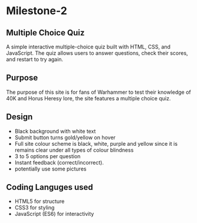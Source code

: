 # Milestone-2

## Multiple Choice Quiz
A simple interactive multiple-choice quiz built with HTML, CSS, and JavaScript.
The quiz allows users to answer questions, check their scores, and restart to try again.

## Purpose

The purpose of this site is for fans of Warhammer to test their knowledge of 40K and Horus Heresy lore, the site features a multiple choice quiz.


## Design

- Black background with white text
- Submit button turns gold/yellow on hover
- Full site colour scheme is black, white, purple and yellow since it is remains clear under all types of colour blindness
- 3 to 5 options per question
- Instant feedback (correct/incorrect).
- potentially use some pictures

## Coding Languges used
- HTML5 for structure
- CSS3 for styling
- JavaScript (ES6) for interactivity